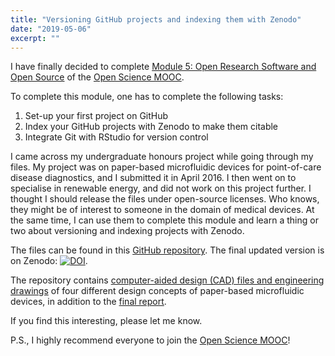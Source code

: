 ```yaml
---
title: "Versioning GitHub projects and indexing them with Zenodo"
date: "2019-05-06"
excerpt: ""
---
```


I have finally decided to complete [Module 5: Open Research Software and Open Source](https://eliademy.com/catalog/catalog/product/view/sku/02d7338a7e) of the [Open Science MOOC](https://opensciencemooc.eu/). 

To complete this module, one has to complete the following tasks: 

1. Set-up your first project on GitHub
2. Index your GitHub projects with Zenodo to make them citable
3. Integrate Git with RStudio for version control

I came across my undergraduate honours project while going through my files. My project was on paper-based microfluidic devices for point-of-care disease diagnostics, and I submitted it in April 2016. I then went on to specialise in renewable energy, and did not work on this project further. I thought I should release the files under open-source licenses. Who knows, they might be of interest to someone in the domain of medical devices. At the same time, I can use them to complete this module and learn a thing or two about versioning and indexing projects with Zenodo.

The files can be found in this [GitHub repository](https://github.com/nmstreethran/paper-based-microfluidics). The final updated version is on Zenodo: [![DOI](https://zenodo.org/badge/DOI/10.5281/zenodo.2671872.svg)](https://doi.org/10.5281/zenodo.2671872).

The repository contains [computer-aided design (CAD) files and engineering drawings](https://github.com/nmstreethran/paper-based-microfluidics/blob/master/CAD_files) of four different design concepts of paper-based microfluidic devices, in addition to the [final report](https://github.com/nmstreethran/paper-based-microfluidics/blob/master/final_report.pdf). 

If you find this interesting, please let me know. 

P.S., I highly recommend everyone to join the [Open Science MOOC](https://opensciencemooc.eu/)!